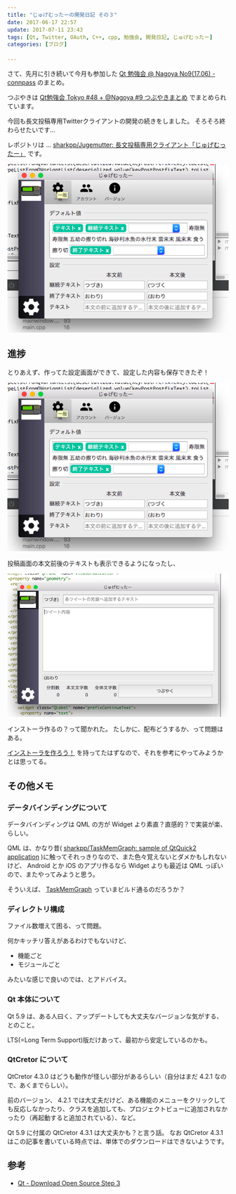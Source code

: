 ```yaml
---
title: "じゅげむったーの開発日記 その３"
date: 2017-06-17 22:57
update: 2017-07-11 23:43
tags: [Qt, Twitter, OAuth, C++, cpp, 勉強会, 開発日記, じゅげむったー]
categories: [ブログ]

---
```


さて、先月に引き続いて今月も参加した [Qt 勉強会 @ Nagoya No9(17.06) - connpass](https://qt-users.connpass.com/event/58337/) のまとめ。

つぶやきは [Qt勉強会 Tokyo #48 + @Nagoya #9 つぶやきまとめ](https://togetter.com/li/1127556) でまとめられています。

今回も長文投稿専用Twitterクライアントの開発の続きをしました。
そろそろ終わらせたいです...

レポジトリは ... [sharkpp/Jugemutter: 長文投稿専用クライアント「じゅげむったー」](https://github.com/sharkpp/Jugemutter) です。

![画面](/images/2017_0617_jugemutter1.png)

## 進捗

とりあえず、作ってた設定画面ができて、設定した内容も保存できたぞ！

![設定画面](/images/2017_0617_jugemutter1.png)

投稿画面の本文前後のテキストも表示できるようになったし、

![投稿画面](/images/2017_0617_jugemutter2.png)

インストーラ作るの？って聞かれた。
たしかに、配布どうするか、って問題はある。

[インストーラを作ろう！](https://booth.pm/ja/items/122098) を持ってたはずなので、それを参考にやってみようかとは思ってる。

## その他メモ

### データバインディングについて

データバインディングは QML の方が Widget より素直？直感的？で実装が楽、らしい。

QML は、かなり昔( [sharkpp/TaskMemGraph: sample of QtQuick2 application](https://github.com/sharkpp/TaskMemGraph) )に触ってそれっきりなので、また色々覚えないとダメかもしれないけど、 Android とか iOS のアプリ作るなら Widget よりも最近は QML っぽいので、またやってみようと思う。

そういえば、 [TaskMemGraph](https://github.com/sharkpp/TaskMemGraph) っていまビルド通るのだろうか？

### ディレクトリ構成

ファイル数増えて困る、って問題。

何かキッチリ答えがあるわけでもないけど、

* 機能ごと
* モジュールごと

みたいな感じで良いのでは、とアドバイス。

### Qt 本体について

Qt 5.9 は、ある人曰く、アップデートしても大丈夫なバージョンな気がする、とのこと。

LTS(=Long Term Support)版だけあって、最初から安定しているのかも。

### QtCretor について

QtCretor 4.3.0 はどうも動作が怪しい部分があるらしい（自分はまだ 4.2.1 なので、あくまでらしい）。

前のバージョン、 4.2.1 では大丈夫だけど、ある機能のメニューをクリックしても反応しなかったり、クラスを追加しても、プロジェクトビューに追加されなかったり（再起動すると追加されている）、など。

Qt 5.9 に付属の QtCretor 4.3.1 は大丈夫かも？と言う話。
なお QtCretor 4.3.1 はこの記事を書いている時点では、単体でのダウンロードはできないようです。

## 参考

* [Qt - Download Open Source Step 3](https://www.qt.io/download-open-source/#section-9)

